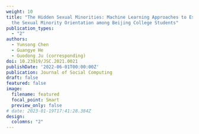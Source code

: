 ```yaml
---
weight: 10
title: "The Hidden Sexual Minorities: Machine Learning Approaches to Estimate
  the Sexual Minority Orientation among Beijing College Students"
publication_types:
  - "2"
authors:
  - Yunsong Chen
  - Guangye He
  - Guodong Ju (corresponding)
doi: 10.23919/JSC.2021.0021
publishDate: '2022-06-01T00:00:00Z'
publication: Journal of Social Computing
draft: false
featured: false
image:
  filename: featured
  focal_point: Smart
  preview_only: false
# date: 2023-01-19T17:41:28.384Z
design:
  colomns: "2"
---
```

